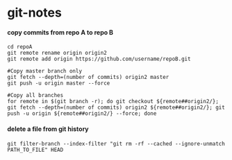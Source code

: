 # git-notes

#### copy commits from repo A to repo B
```
cd repoA
git remote rename origin origin2
git remote add origin https://github.com/username/repoB.git

#Copy master branch only
git fetch --depth=(number of commits) origin2 master
git push -u origin master --force

#Copy all branches
for remote in $(git branch -r); do git checkout ${remote##origin2/}; git fetch --depth=(number of commits) origin2 ${remote##origin2/}; git push -u origin ${remote##origin2/} --force; done
```

#### delete a file from git history
```
git filter-branch --index-filter "git rm -rf --cached --ignore-unmatch PATH_TO_FILE" HEAD
```
